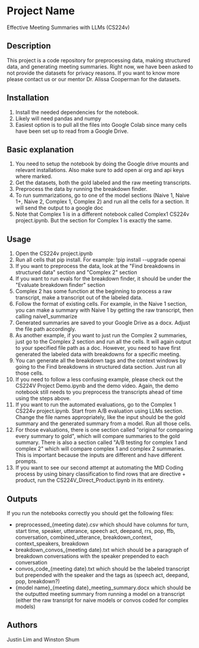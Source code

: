 # Project Name
Effective Meeting Summaries with LLMs (CS224v)

## Description
This project is a code repository for preprocessing data, making structured data, and generating meeting summaries. Right now, we have been asked to not provide the datasets for privacy reasons. If you want to know more please contact us or our mentor Dr. Alissa Cooperman for the datasets.

## Installation
1. Install the needed dependencies for the notebook.
2. Likely will need pandas and numpy
3. Easiest option is to pull all the files into Google Colab since many cells have been set up to read from a Google Drive.

## Basic explanation
1. You need to setup the notebook by doing the Google drive mounts and relevant installations. Also make sure to add open ai org and api keys where marked.
2. Get the datasets, both the gold labeled and the raw meeting transcripts.
3. Preprocess the data by running the breakdown finder.
4. To run summarizations, go to one of the model sections (Naive 1, Naive 1+, Naive 2, Complex 1, Complex 2) and run all the cells for a section. It will send the output to a google doc
5. Note that Complex 1 is in a different notebook called Complex1 CS224v project.ipynb. But the section for Complex 1 is exactly the same.


## Usage
1. Open the CS224v project.ipynb
2. Run all cells that pip install. For example: !pip install --upgrade openai
3. If you want to preprocess the data, look at the "Find breakdowns in structured data" section and "Complex 2" section
4. If you want to run evals for the breakdown finder, it should be under the "Evaluate breakdown finder" section
4. Complex 2 has some function at the beginning to process a raw transcript, make a transcript out of the labeled data.
5. Follow the format of existing cells. For example, in the Naive 1 section, you can make a summary with Naive 1 by getting the raw transcript, then calling naive1_summarize
6. Generated summaries are saved to your Google Drive as a docx. Adjust the file path accordingly.
7. As another example, if you want to just run the Complex 2 summaries, just go to the Complex 2 section and run all the cells. It will again output to your specified file path as a doc. However, you need to have first generated the labeled data with breakdowns for a specific meeting.
8. You can generate all the breakdown tags and the context windows by going to the Find breakdowns in structured data section. Just run all those cells.
9. If you need to follow a less confusing example, please check out the CS224V Project Demo.ipynb and the demo video. Again, the demo notebook still needs to you preprocess the transcripts ahead of time using the steps above.
10. If you want to run the automated evaluations, go to the Complex 1 CS224v project.ipynb. Start from A/B evaluation using LLMs section. Change the file names appropriately, like the input should be the gold summary and the generated summary from a model. Run all those cells.
11. For those evaluations, there is one section called "original for comparing every summary to gold", which will compare summaries to the gold summary. There is also a section called "A/B testing for complex 1 and complex 2" which will compare complex 1 and complex 2 summaries. This is important because the inputs are different and have different prompts.
12. If you want to see our second attempt at automating the MtD Coding process by using binary classification to find rows that are directive + product, run the CS224V_Direct_Product.ipynb in its entirety.


## Outputs 
If you run the notebooks correctly you should get the following files:
- preprocessed_{meeting date}.csv which should have columns for turn, start time, speaker, utterance, speech act, deepand, rrs, pop, ffb, conversation, combined_utterance, breakdown_context, context_speakers, breakdown
- breakdown_convos_{meeting date}.txt which should be a paragraph of breakdown conversations with the speaker prepended to each conversation
- convos_code_{meeting date}.txt which should be the labeled transcript but prepended with the speaker and the tags as (speech act, deepand, pop, breakdown?)
- {model name}_{meeting date}_meeting_summary.docx which should be the outputted meeting summary from running a model on a transcript (either the raw transript for naive models or convos coded for complex models)

## Authors
Justin Lim and Winston Shum

